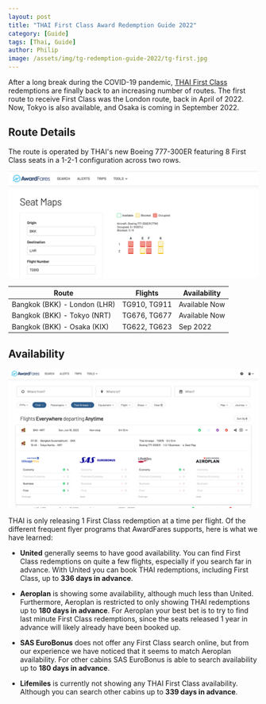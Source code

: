 ```yaml
---
layout: post
title: "THAI First Class Award Redemption Guide 2022"
category: [Guide]
tags: [Thai, Guide]
author: Philip
image: /assets/img/tg-redemption-guide-2022/tg-first.jpg
---
```


After a long break during the COVID-19 pandemic, [THAI First Class](https://www.thaiairways.com/en/book/offers/royal-first-class.page) redemptions are finally back to an increasing number of routes. The first route to receive First Class was the London route, back in April of 2022. Now, Tokyo is also available, and Osaka is coming in September 2022.

## Route Details

The route is operated by THAI's new Boeing 777-300ER featuring 8 First Class seats in a 1-2-1 configuration across two rows.

![](/assets/img/tg-redemption-guide-2022/seatmap.png)

Route | Flights | Availability
--|--|--
Bangkok (BKK) - London (LHR) | TG910, TG911 | Available Now
Bangkok (BKK) - Tokyo (NRT) | TG676, TG677 | Available Now
Bangkok (BKK) - Osaka (KIX) | TG622, TG623 | Sep 2022

## Availability

![](/assets/img/tg-redemption-guide-2022/availability.png)

THAI is only releasing 1 First Class redemption at a time per flight. Of the different frequent flyer programs that AwardFares supports, here is what we have learned:

- **United** generally seems to have good availability. You can find First Class redemptions on quite a few flights, especially if you search far in advance. With United you can book THAI redemptions, including First Class, up to **336 days in advance**.

- **Aeroplan** is showing some availability, although much less than United. Furthermore, Aeroplan is restricted to only showing THAI redemptions up to **180 days in advance**. For Aeroplan your best bet is to try to find last minute First Class redemptions, since the seats released 1 year in advance will likely already have been booked up.

- **SAS EuroBonus** does not offer any First Class search online, but from our experience we have noticed that it seems to match Aeroplan availability. For other cabins SAS EuroBonus is able to search availability up to **180 days in advance**.

- **Lifemiles** is currently not showing any THAI First Class availability. Although you can search other cabins up to **339 days in advance**.
